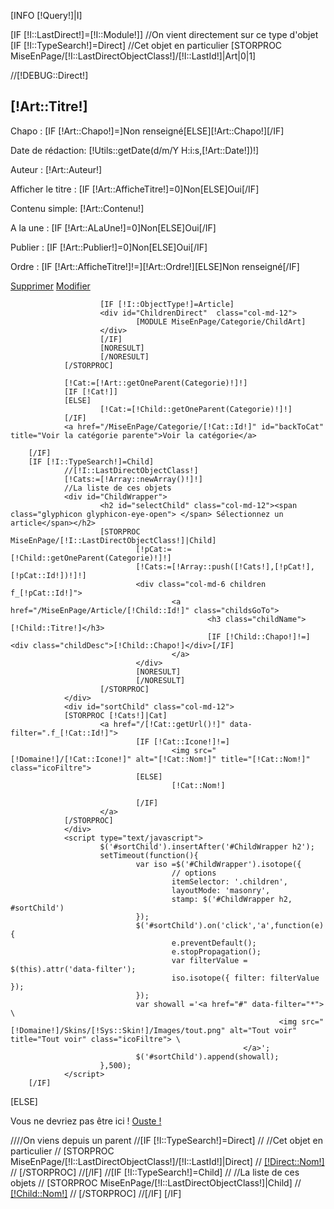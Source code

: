 [INFO [!Query!]|I]

[IF [!I::LastDirect!]=[!I::Module!]]
        //On vient directement sur ce type d'objet
        [IF [!I::TypeSearch!]=Direct]
                //Cet objet en particulier
                [STORPROC MiseEnPage/[!I::LastDirectObjectClass!]/[!I::LastId!]|Art|0|1]
                        <div id="DetailDirect" class="col-md-12">
                                //[!DEBUG::Direct!]
                                <h2>[!Art::Titre!]</h2>
                                <div id="InfoCat" class="infoObject">
                                        <p>Chapo : [IF [!Art::Chapo!]=]<span class="champvide">Non renseigné[ELSE]<span class="champval">[!Art::Chapo!][/IF]</span></p>
                                        <p>Date de rédaction: <span class="champval">[!Utils::getDate(d/m/Y H:i:s,[!Art::Date!])!]</span></p>
                                        <p>Auteur : <span class="champval">[!Art::Auteur!]</span></p>
                                        <p>Afficher le titre : [IF [!Art::AfficheTitre!]=0]<span class="champval">Non[ELSE]<span class="champval">Oui[/IF]</span></p>
                                        <p>Contenu simple: <span class="champval">[!Art::Contenu!]</span></p>
                                        <p>A la une : <span class="champval"> [IF [!Art::ALaUne!]=0]<span class="champval">Non[ELSE]<span class="champval">Oui[/IF]</span></p>
                                        <p>Publier : <span class="champval"> [IF [!Art::Publier!]=0]<span class="champval">Non[ELSE]<span class="champval">Oui[/IF]</span></p>
                                        <p>Ordre : <span class="champval">[IF [!Art::AfficheTitre!]!=]<span class="champval">[!Art::Ordre!][ELSE]<span class="champvide">Non renseigné[/IF]</span></p>
                                </div>
                                <a href="[!I::LastId!]/Supprimer" class="delButton">Supprimer</a>
                                <a href="[!I::LastId!]/Modifier" class="modButton">Modifier</a>
                        </div>
                        
                       
                        [IF [!I::ObjectType!]=Article]
                        <div id="ChildrenDirect"  class="col-md-12">
                                [MODULE MiseEnPage/Categorie/ChildArt]
            	        </div>
                        [/IF]
                        [NORESULT]
                        [/NORESULT]
                [/STORPROC]
                
                [!Cat:=[!Art::getOneParent(Categorie)!]!]
                [IF [!Cat!]]
                [ELSE]
                        [!Cat:=[!Child::getOneParent(Categorie)!]!]
                [/IF]
                <a href="/MiseEnPage/Categorie/[!Cat::Id!]" id="backToCat" title="Voir la catégorie parente">Voir la catégorie</a> 
                
        [/IF]
        [IF [!I::TypeSearch!]=Child]
                //[!I::LastDirectObjectClass!]
                [!Cats:=[!Array::newArray()!]!]
                //La liste de ces objets
                <div id="ChildWrapper">
                        <h2 id="selectChild" class="col-md-12"><span class="glyphicon glyphicon-eye-open"> </span> Sélectionnez un article</span></h2>
                        [STORPROC MiseEnPage/[!I::LastDirectObjectClass!]|Child]
                                [!pCat:=[!Child::getOneParent(Categorie)!]!]
                                [!Cats:=[!Array::push([!Cats!],[!pCat!],[!pCat::Id!])!]!]
                                <div class="col-md-6 children f_[!pCat::Id!]">
                                        <a href="/MiseEnPage/Article/[!Child::Id!]" class="childsGoTo">
                                                <h3 class="childName">[!Child::Titre!]</h3>
                                                [IF [!Child::Chapo!]!=]<div class="childDesc">[!Child::Chapo!]</div>[/IF]
                                        </a>
                                </div>
                                [NORESULT]
                                [/NORESULT]
                        [/STORPROC]
                </div>
                <div id="sortChild" class="col-md-12">
                [STORPROC [!Cats!]|Cat]
                        <a href="/[!Cat::getUrl()!]" data-filter=".f_[!Cat::Id!]">
                                [IF [!Cat::Icone!]!=]
                                        <img src="[!Domaine!]/[!Cat::Icone!]" alt="[!Cat::Nom!]" title="[!Cat::Nom!]" class="icoFiltre">
                                [ELSE]
                                        [!Cat::Nom!]

                                [/IF]
                        </a>
                [/STORPROC]
                </div>
                <script type="text/javascript">
                        $('#sortChild').insertAfter('#ChildWrapper h2');
                        setTimeout(function(){
                                var iso =$('#ChildWrapper').isotope({
                                        // options
                                        itemSelector: '.children',
                                        layoutMode: 'masonry',
                                        stamp: $('#ChildWrapper h2, #sortChild')
                                });
                                $('#sortChild').on('click','a',function(e){
                                        e.preventDefault();
                                        e.stopPropagation();
                                        var filterValue = $(this).attr('data-filter');
                                        iso.isotope({ filter: filterValue });
                                });
                                var showall ='<a href="#" data-filter="*"> \
                                                                <img src="[!Domaine!]/Skins/[!Sys::Skin!]/Images/tout.png" alt="Tout voir" title="Tout voir" class="icoFiltre"> \
                                                        </a>';
                                $('#sortChild').append(showall);
                        },500);
                </script>
        [/IF]

[ELSE]
        <p class="error">
                Vous ne devriez pas être ici !
                <a href="/">Ouste !</a>
        </p>
        ////On viens depuis un parent
        //[IF [!I::TypeSearch!]=Direct]
        //        //Cet objet en particulier
        //        [STORPROC MiseEnPage/[!I::LastDirectObjectClass!]/[!I::LastId!]|Direct]
        //                <a href="">[!Direct::Nom!]</a>
        //        [/STORPROC]
        //[/IF]
        //[IF [!I::TypeSearch!]=Child]
        //        //La liste de ces objets
        //        [STORPROC MiseEnPage/[!I::LastDirectObjectClass!]|Child]
        //                <a href="">[!Child::Nom!]</a>
        //        [/STORPROC]
        //[/IF]
[/IF]

